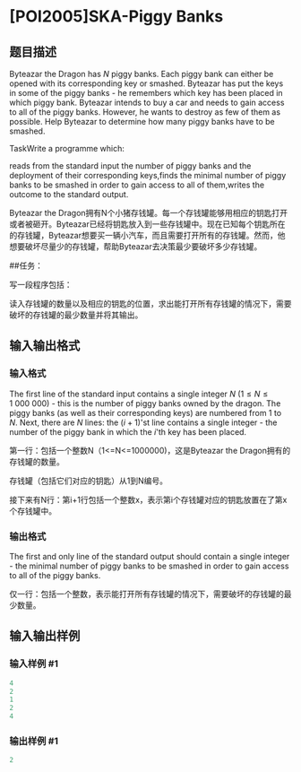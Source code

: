 # [POI2005]SKA-Piggy Banks

## 题目描述

Byteazar the Dragon has $N$ piggy banks. Each piggy bank can either be opened with its corresponding key or smashed. Byteazar has put the keys in some of the piggy banks - he remembers which key has been placed in which piggy bank. Byteazar intends to buy a car and needs to gain access to all of the piggy banks. However, he wants to destroy as few of them as possible. Help Byteazar to determine how many piggy banks have to be smashed.

TaskWrite a programme which:

reads from the standard input the number of piggy banks and the deployment of their corresponding keys,finds the minimal number of piggy banks to be smashed in order to gain access to all of them,writes the outcome to the standard output.

Byteazar the Dragon拥有N个小猪存钱罐。每一个存钱罐能够用相应的钥匙打开或者被砸开。Byteazar已经将钥匙放入到一些存钱罐中。现在已知每个钥匙所在的存钱罐，Byteazar想要买一辆小汽车，而且需要打开所有的存钱罐。然而，他想要破坏尽量少的存钱罐，帮助Byteazar去决策最少要破坏多少存钱罐。

##任务：

写一段程序包括：

读入存钱罐的数量以及相应的钥匙的位置，求出能打开所有存钱罐的情况下，需要破坏的存钱罐的最少数量并将其输出。

## 输入输出格式

### 输入格式

The first line of the standard input contains a single integer $N$ ($1\le N\le 1\ 000\ 000$) - this is the number of piggy banks owned by the dragon. The piggy banks (as well as their corresponding keys) are numbered from $1$ to $N$. Next, there are $N$ lines: the $(i+1)$'st line contains a single integer - the number of the piggy bank in which the $i$'th key has been placed.

第一行：包括一个整数N（1<=N<=1000000)，这是Byteazar the Dragon拥有的存钱罐的数量。

存钱罐（包括它们对应的钥匙）从1到N编号。

接下来有N行：第i+1行包括一个整数x，表示第i个存钱罐对应的钥匙放置在了第x个存钱罐中。

### 输出格式

The first and only line of the standard output should contain a single integer - the minimal number of piggy banks to be smashed in order to gain access to all of the piggy banks.

仅一行：包括一个整数，表示能打开所有存钱罐的情况下，需要破坏的存钱罐的最少数量。

## 输入输出样例

### 输入样例 #1

```cpp
4
2
1
2
4
```


### 输出样例 #1

```cpp
2
```


